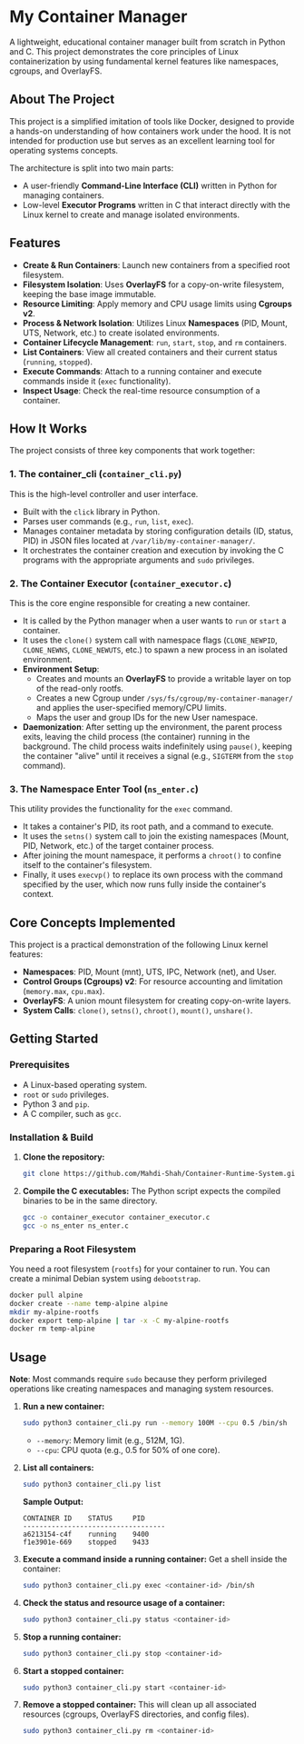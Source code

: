 # My Container Manager

A lightweight, educational container manager built from scratch in Python and C. This project demonstrates the core principles of Linux containerization by using fundamental kernel features like namespaces, cgroups, and OverlayFS.

## About The Project

This project is a simplified imitation of tools like Docker, designed to provide a hands-on understanding of how containers work under the hood. It is not intended for production use but serves as an excellent learning tool for operating systems concepts.

The architecture is split into two main parts:
* A user-friendly **Command-Line Interface (CLI)** written in Python for managing containers.
* Low-level **Executor Programs** written in C that interact directly with the Linux kernel to create and manage isolated environments.

## Features

* **Create & Run Containers**: Launch new containers from a specified root filesystem.
* **Filesystem Isolation**: Uses **OverlayFS** for a copy-on-write filesystem, keeping the base image immutable.
* **Resource Limiting**: Apply memory and CPU usage limits using **Cgroups v2**.
* **Process & Network Isolation**: Utilizes Linux **Namespaces** (PID, Mount, UTS, Network, etc.) to create isolated environments.
* **Container Lifecycle Management**: `run`, `start`, `stop`, and `rm` containers.
* **List Containers**: View all created containers and their current status (`running`, `stopped`).
* **Execute Commands**: Attach to a running container and execute commands inside it (`exec` functionality).
* **Inspect Usage**: Check the real-time resource consumption of a container.

## How It Works

The project consists of three key components that work together:

### 1. The container_cli (`container_cli.py`)
This is the high-level controller and user interface.
* Built with the `click` library in Python.
* Parses user commands (e.g., `run`, `list`, `exec`).
* Manages container metadata by storing configuration details (ID, status, PID) in JSON files located at `/var/lib/my-container-manager/`.
* It orchestrates the container creation and execution by invoking the C programs with the appropriate arguments and `sudo` privileges.

### 2. The Container Executor (`container_executor.c`)
This is the core engine responsible for creating a new container.
* It is called by the Python manager when a user wants to `run` or `start` a container.
* It uses the `clone()` system call with namespace flags (`CLONE_NEWPID`, `CLONE_NEWNS`, `CLONE_NEWUTS`, etc.) to spawn a new process in an isolated environment.
* **Environment Setup**:
    * Creates and mounts an **OverlayFS** to provide a writable layer on top of the read-only rootfs.
    * Creates a new Cgroup under `/sys/fs/cgroup/my-container-manager/` and applies the user-specified memory/CPU limits.
    * Maps the user and group IDs for the new User namespace.
* **Daemonization**: After setting up the environment, the parent process exits, leaving the child process (the container) running in the background. The child process waits indefinitely using `pause()`, keeping the container "alive" until it receives a signal (e.g., `SIGTERM` from the `stop` command).

### 3. The Namespace Enter Tool (`ns_enter.c`)
This utility provides the functionality for the `exec` command.
* It takes a container's PID, its root path, and a command to execute.
* It uses the `setns()` system call to join the existing namespaces (Mount, PID, Network, etc.) of the target container process.
* After joining the mount namespace, it performs a `chroot()` to confine itself to the container's filesystem.
* Finally, it uses `execvp()` to replace its own process with the command specified by the user, which now runs fully inside the container's context.

## Core Concepts Implemented

This project is a practical demonstration of the following Linux kernel features:
* **Namespaces**: PID, Mount (mnt), UTS, IPC, Network (net), and User.
* **Control Groups (Cgroups) v2**: For resource accounting and limitation (`memory.max`, `cpu.max`).
* **OverlayFS**: A union mount filesystem for creating copy-on-write layers.
* **System Calls**: `clone()`, `setns()`, `chroot()`, `mount()`, `unshare()`.

## Getting Started

### Prerequisites

* A Linux-based operating system.
* `root` or `sudo` privileges.
* Python 3 and `pip`.
* A C compiler, such as `gcc`.

### Installation & Build

1.  **Clone the repository:**
    ```sh
    git clone https://github.com/Mahdi-Shah/Container-Runtime-System.git
    ```

2.  **Compile the C executables:**
    The Python script expects the compiled binaries to be in the same directory.
    ```sh
    gcc -o container_executor container_executor.c
    gcc -o ns_enter ns_enter.c
    ```

### Preparing a Root Filesystem

You need a root filesystem (`rootfs`) for your container to run. You can create a minimal Debian system using `debootstrap`.

```sh
docker pull alpine
docker create --name temp-alpine alpine
mkdir my-alpine-rootfs
docker export temp-alpine | tar -x -C my-alpine-rootfs
docker rm temp-alpine
```

## Usage

**Note**: Most commands require `sudo` because they perform privileged operations like creating namespaces and managing system resources.

1.  **Run a new container:**
    ```sh
    sudo python3 container_cli.py run --memory 100M --cpu 0.5 /bin/sh
    ```
    * `--memory`: Memory limit (e.g., 512M, 1G).
    * `--cpu`: CPU quota (e.g., 0.5 for 50% of one core).

2.  **List all containers:**
    ```sh
    sudo python3 container_cli.py list
    ```

    **Sample Output:**

    ```
    CONTAINER ID    STATUS     PID       
    -----------------------------------
    a6213154-c4f    running    9400      
    f1e3901e-669    stopped    9433      
    ```

3.  **Execute a command inside a running container:**
    Get a shell inside the container:
    ```sh
    sudo python3 container_cli.py exec <container-id> /bin/sh
    ```

4.  **Check the status and resource usage of a container:**
    ```sh
    sudo python3 container_cli.py status <container-id>
    ```

5.  **Stop a running container:**
    ```sh
    sudo python3 container_cli.py stop <container-id>
    ```

6.  **Start a stopped container:**
    ```sh
    sudo python3 container_cli.py start <container-id>
    ```

7.  **Remove a stopped container:**
    This will clean up all associated resources (cgroups, OverlayFS directories, and config files).
    ```sh
    sudo python3 container_cli.py rm <container-id>
    ```
